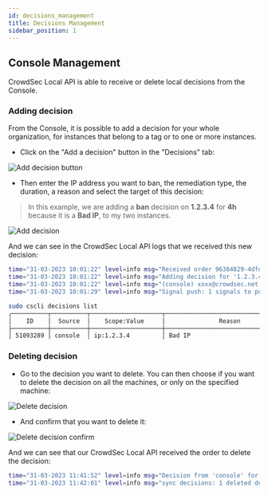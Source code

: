 ```yaml
---
id: decisions_management
title: Decisions Management
sidebar_position: 1
---
```


## Console Management

CrowdSec Local API is able to receive or delete local decisions from the Console.


### Adding decision

From the Console, it is possible to add a decision for your whole organization, for instances that belong to a tag or to one or more instances.

 - Click on the "Add a decision" button in the "Decisions" tab:

![Add decision button](/img/add_decision_button.png)

 - Then enter the IP address you want to ban, the remediation type, the duration, a reason and select the target of this decision:
>In this example, we are adding a __ban__ decision on __1.2.3.4__ for __4h__ because it is a __Bad IP__, to my two instances. 

![Add decision](/img/add_decision_to_machines.png)


And we can see in the CrowdSec Local API logs that we received this new decision:

```bash title="/var/log/crowdsec.log"
time="31-03-2023 10:01:22" level=info msg="Received order 96384829-4dfd-4759-9e99-6b007dcf6452 from PAPI (1 decisions)"
time="31-03-2023 10:01:22" level=info msg="Adding decision for '1.2.3.4' with UUID: b0ab6879-99b0-4960-8e80-c231ff22aa6c"
time="31-03-2023 10:01:22" level=info msg="(console) xxxx@crowdsec.net ban decision from console by ip 1.2.3.4 : 4h ban on ip 1.2.3.4"
time="31-03-2023 10:01:29" level=info msg="Signal push: 1 signals to push"
```

```bash
sudo cscli decisions list
╭──────────┬──────────┬────────────────────┬─────────────────────────────────────┬────────┬─────────┬─────────────────────────────────────────────────────────┬────────┬────────────────────┬──────────╮
│    ID    │  Source  │    Scope:Value     │               Reason                │ Action │ Country │                           AS                            │ Events │     expiration     │ Alert ID │
├──────────┼──────────┼────────────────────┼─────────────────────────────────────┼────────┼─────────┼─────────────────────────────────────────────────────────┼────────┼────────────────────┼──────────┤
│ 51093289 │ console  │ ip:1.2.3.4         │ Bad IP                              │ ban    │         │                                                         │ 0      │ 3h55m45.776620725s │ 13404    │
```


### Deleting decision

 - Go to the decision you want to delete. You can then choose if you want to delete the decision on all the machines, or only on the specified machine:


![Delete decision](/img/delete_decision.png)


 - And confirm that you want to delete it:

![Delete decision confirm](/img/delete_decision_confirm.png)



And we can see that our CrowdSec Local API received the order to delete the decision:

```bash
time="31-03-2023 11:41:52" level=info msg="Decision from 'console' for '1.2.3.4' (ban) has been deleted"
time="31-03-2023 11:42:01" level=info msg="sync decisions: 1 deleted decisions to push" interval=10 source=papi
```